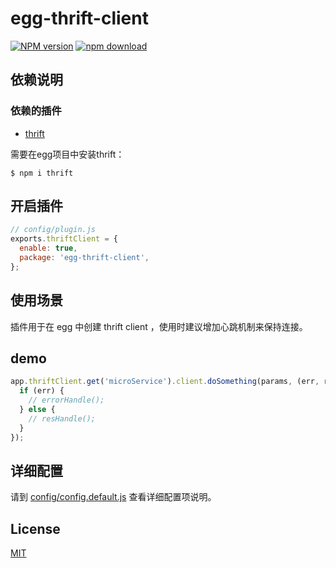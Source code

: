 # egg-thrift-client

[![NPM version][npm-image]][npm-url]
[![npm download][download-image]][download-url]

[npm-image]: https://img.shields.io/npm/v/egg-thrift-client.svg?style=flat-square
[npm-url]: https://npmjs.org/package/egg-thrift-client
[download-image]: https://img.shields.io/npm/dt/egg-thrift-client.svg?style=flat-square
[download-url]: https://npmjs.org/package/egg-thrift-client

## 依赖说明

### 依赖的插件

- [thrift](https://www.npmjs.com/package/thrift)

需要在egg项目中安装thrift：
```shell
$ npm i thrift
```

## 开启插件

```js
// config/plugin.js
exports.thriftClient = {
  enable: true,
  package: 'egg-thrift-client',
};
```

## 使用场景

插件用于在 egg 中创建 thrift client ，使用时建议增加心跳机制来保持连接。

## demo 
```javascript
app.thriftClient.get('microService').client.doSomething(params, (err, res) => {
  if (err) {
    // errorHandle();
  } else {
    // resHandle();
  }
});
```

## 详细配置

请到 [config/config.default.js](config/config.default.js) 查看详细配置项说明。

## License

[MIT](LICENSE)
